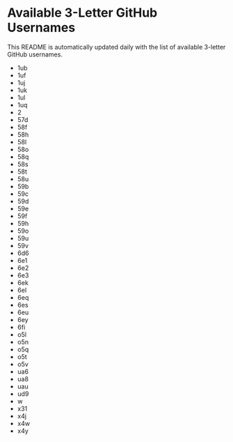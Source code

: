 # Available 3-Letter GitHub Usernames

This README is automatically updated daily with the list of available 3-letter GitHub usernames.

- 1ub
- 1uf
- 1uj
- 1uk
- 1ul
- 1uq
- 2
- 57d
- 58f
- 58h
- 58l
- 58o
- 58q
- 58s
- 58t
- 58u
- 59b
- 59c
- 59d
- 59e
- 59f
- 59h
- 59o
- 59u
- 59v
- 6d6
- 6e1
- 6e2
- 6e3
- 6ek
- 6el
- 6eq
- 6es
- 6eu
- 6ey
- 6fi
- o5l
- o5n
- o5q
- o5t
- o5v
- ua6
- ua8
- uau
- ud9
- w
- x31
- x4j
- x4w
- x4y
